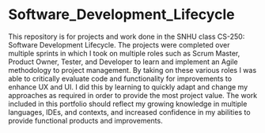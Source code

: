 # Software_Development_Lifecycle
This repository is for projects and work done in the SNHU class CS-250: Software Development Lifecycle. The projects were completed over multiple sprints in which I took on multiple roles such as Scrum Master, Product Owner, Tester, and Developer to learn and implement an Agile methodology to project management. By taking on these various roles I was able to critically evaluate code and functionality for improvements to enhance UX and UI. I did this by learning to quickly adapt and change my approaches as required in order to provide the most project value. The work included in this portfolio should reflect my growing knowledge in multiple languages, IDEs, and contexts, and increased confidence in my abilities to provide functional products and improvements.
